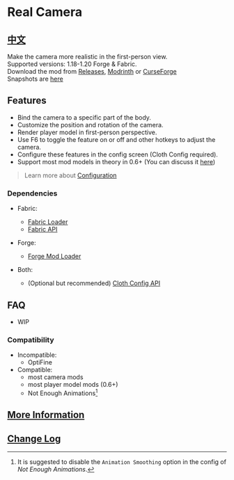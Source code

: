 # Real Camera #

## [中文](README_ZH.md) ##

Make the camera more realistic in the first-person view.  
Supported versions: 1.18-1.20 Forge & Fabric.  
Download the mod
from [Releases](https://github.com/xTracr/RealCamera/releases), [Modrinth](https://modrinth.com/mod/real-camera)
or [CurseForge](https://curseforge.com/minecraft/mc-mods/real-camera)  
Snapshots are [here](https://github.com/xTracr/RealCamera/actions/workflows/build.yml)

## Features ##

* Bind the camera to a specific part of the body.
* Customize the position and rotation of the camera.
* Render player model in first-person perspective.
* Use F6 to toggle the feature on or off and other hotkeys to adjust the camera.
* Configure these features in the config screen (Cloth Config required).
* Support most mod models in theory in 0.6+ (You can discuss
  it [here](https://github.com/xTracr/RealCamera/discussions))

> Learn more about [Configuration](https://github.com/xTracr/RealCamera/wiki/Configuration)

### Dependencies ###

* Fabric:
  * [Fabric Loader](https://fabricmc.net/use/installer/)
  * [Fabric API](https://modrinth.com/mod/fabric-api)

* Forge:
  * [Forge Mod Loader](https://files.minecraftforge.net/)

* Both:
  * (Optional but recommended) [Cloth Config API](https://modrinth.com/mod/cloth-config)

## FAQ ##

* WIP

### Compatibility ###

* Incompatible:
  * OptiFine
* Compatible:
  * most camera mods
  * most player model mods (0.6+)
  * Not Enough Animations[^1]

[^1]: It is suggested to disable the `Animation Smoothing` option in the config of *Not Enough Animations*.

## [More Information](https://github.com/xTracr/RealCamera/wiki) ##

## [Change Log](changelog.md#English) ##
